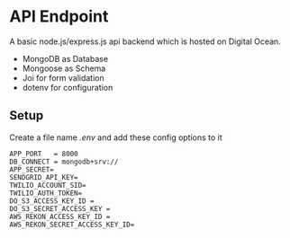 # API Endpoint #
A basic node.js/express.js api backend which is hosted on Digital Ocean.

- MongoDB as Database
- Mongoose as Schema
- Joi for form validation
- dotenv for configuration


## Setup ##
Create a file name *.env* and add these config options to it
```
APP_PORT   = 8000
DB_CONNECT = mongodb+srv://
APP_SECRET=
SENDGRID_API_KEY=
TWILIO_ACCOUNT_SID=
TWILIO_AUTH_TOKEN=
DO_S3_ACCESS_KEY_ID = 
DO_S3_SECRET_ACCESS_KEY = 
AWS_REKON_ACCESS_KEY_ID =
AWS_REKON_SECRET_ACCESS_KEY_ID=
```